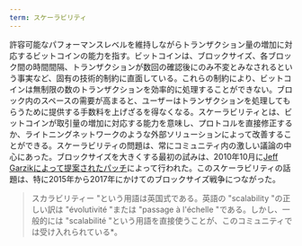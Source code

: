 ```yaml
---
term: スケーラビリティ
---
```

許容可能なパフォーマンスレベルを維持しながらトランザクション量の増加に対応するビットコインの能力を指す。ビットコインは、ブロックサイズ、各ブロック間の時間間隔、トランザクションが数回の確認後にのみ不変とみなされるという事実など、固有の技術的制約に直面している。これらの制約により、ビットコインは無制限の数のトランザクションを効率的に処理することができない。ブロック内のスペースの需要が高まると、ユーザーはトランザクションを処理してもらうために提供する手数料を上げざるを得なくなる。スケーラビリティとは、ビットコインが取引量の増加に対応する能力を意味し、プロトコルを直接修正するか、ライトニングネットワークのような外部ソリューションによって改善することができる。スケーラビリティの問題は、常にコミュニティ内の激しい議論の中心にあった。ブロックサイズを大きくする最初の試みは、2010年10月に[Jeff Garzikによって提案されたパッチ](https://bitcointalk.org/index.php?topic=1347.0)によって行われた。このスケーラビリティの話題は、特に2015年から2017年にかけてのブロックサイズ戦争につながった。

> スカラビリティー "という用語は英国式である。英語の "scalability "の正しい訳は "évolutivité "または "passage à l'échelle "である。しかし、一般的には "scalabilité "という用語を直接使うことが、このコミュニティでは受け入れられている*。